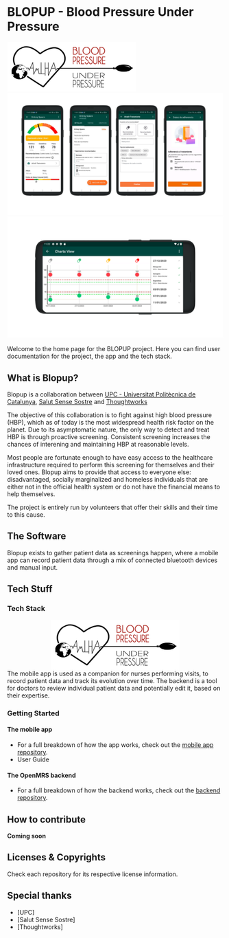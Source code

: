 # BLOPUP - Blood Pressure Under Pressure

<img src='https://github.com/BLOPUP-UPC/.github/blob/977801e3f7b7a30efc46433c286b3c2c9bf6134d/profile/blopup-logo.png' width=300>

<img alt="Four screens from the Blopup Android app" src="https://github.com/BLOPUP-UPC/.github/blob/d9598022e179b5c5bc0cf269a8decb3a2dfa0562/profile/cs_inline_blopup_revamp1.png" />
<img alt="A landscape view of the patient graph from the Blopup Android app" src="https://github.com/BLOPUP-UPC/.github/blob/87eedd9e7952f7cd1603bff84e6e46d7519f0be6/profile/cs_inline_blopup_revamp2.png" />

Welcome to the home page for the BLOPUP project. Here you can find user documentation for the project, the app and the tech stack.

## What is Blopup?
Blopup is a collaboration between [UPC - Universitat Politècnica de Catalunya](https://www.upc.edu/ca), [Salut Sense Sostre](https://salutsensesostre.org/) and [Thoughtworks](https://thoughtworks.com)

The objective of this collaboration is to fight against high blood pressure (HBP), which as of today is the most widespread health risk factor on the planet. Due to its asymptomatic nature, the only way to detect and treat HBP is through proactive screening. Consistent screening increases the chances of interening and maintaining HBP at reasonable levels.

Most people are fortunate enough to have easy access to the healthcare infrastructure required to perform this screening for themselves and their loved ones. Blopup aims to provide that access to everyone else: disadvantaged, socially marginalized and homeless individuals that are either not in the official health system or do not have the financial means to help themselves.

The project is entirely run by volunteers that offer their skills and their time to this cause.

## The Software
Blopup exists to gather patient data as screenings happen, where a mobile app can record patient data through a mix of connected bluetooth devices and manual input.

## Tech Stuff

### Tech Stack
<img style="display:block; margin:0 auto" src='https://github.com/BLOPUP-UPC/.github/blob/977801e3f7b7a30efc46433c286b3c2c9bf6134d/profile/blopup-logo.png' width=300>
The mobile app is used as a companion for nurses performing visits, to record patient data and track its evolution over time. The backend is a tool for doctors to review individual patient data and potentially edit it, based on their expertise.

### Getting Started

#### The mobile app
- For a full breakdown of how the app works, check out the [mobile app repository](). 
- User Guide

#### The OpenMRS backend
- For a full breakdown of how the backend works, check out the [backend repository]().

## How to contribute
**Coming soon**

## Licenses & Copyrights
Check each repository for its respective license information.

## Special thanks
- [UPC]
- [Salut Sense Sostre]
- [Thoughtworks]
